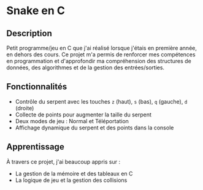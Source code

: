 # Snake en C

## Description
Petit programme/jeu en C que j'ai réalisé lorsque j'étais en première année, en dehors des cours. Ce projet m'a permis de renforcer mes compétences en programmation et d'approfondir ma compréhension des structures de données, des algorithmes et de la gestion des entrées/sorties.

## Fonctionnalités
- Contrôle du serpent avec les touches `z` (haut), `s` (bas), `q` (gauche), `d` (droite)
- Collecte de points pour augmenter la taille du serpent
- Deux modes de jeu : Normal et Téléportation
- Affichage dynamique du serpent et des points dans la console

## Apprentissage
À travers ce projet, j'ai beaucoup appris sur :
- La gestion de la mémoire et des tableaux en C
- La logique de jeu et la gestion des collisions
